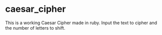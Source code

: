 # caesar_cipher
This is a working Caesar Cipher made in ruby. Input the text to cipher and the number of letters to shift.
